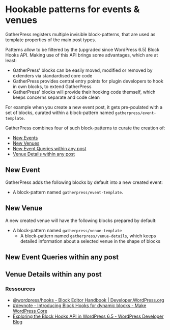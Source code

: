 # Hookable patterns for events & venues

GatherPress registers multiple invisible block-patterns, that are used as template properties of the main post types.

Patterns allow to be filtered by the (upgraded since WordPress 6.5) Block Hooks API. Making use of this API brings some advantages, which are at least:

- GatherPress' blocks can be easily moved, modified or removed by extenders via standardised core code
- GatherPress provides central entry points for plugin developers to hook in own blocks, to extend GatherPress
- GatherPress' blocks will provide their hooking code themself, which keeps concerns separate and code clean

For example when you create a new event post, it gets pre-poulated with a set of blocks, curated within a block-pattern named `gatherpress/event-template`.

GatherPress combines four of such block-patterns to curate the creation of:

- [New Events](#new-event)
- [New Venues](#new-venue)
- [New Event Queries within any post](#new-event-queries-within-any-post)
- [Venue Details within any post](#venue-details-within-any-post)

## New Event

GatherPress adds the following blocks by default into a new created event:

- A block-pattern named `gatherpress/event-template`.


## New Venue

A new created venue will have the following blocks prepared by default:

- A block-pattern named `gatherpress/venue-template`
    - A block-pattern named `gatherpress/venue-details`, which keeps detailed information about a selected venue in the shape of blocks

## New Event Queries within any post

## Venue Details within any post

### Ressources

- [@wordpress/hooks - Block Editor Handbook | Developer.WordPress.org](https://developer.wordpress.org/block-editor/reference-guides/packages/packages-hooks/)
- [#devnote - Introducing Block Hooks for dynamic blocks - Make WordPress Core](https://make.wordpress.org/core/2023/10/15/introducing-block-hooks-for-dynamic-blocks/)
- [Exploring the Block Hooks API in WordPress 6.5 - WordPress Developer Blog](https://developer.wordpress.org/news/2024/03/25/exploring-the-block-hooks-api-in-wordpress-6-5/)
